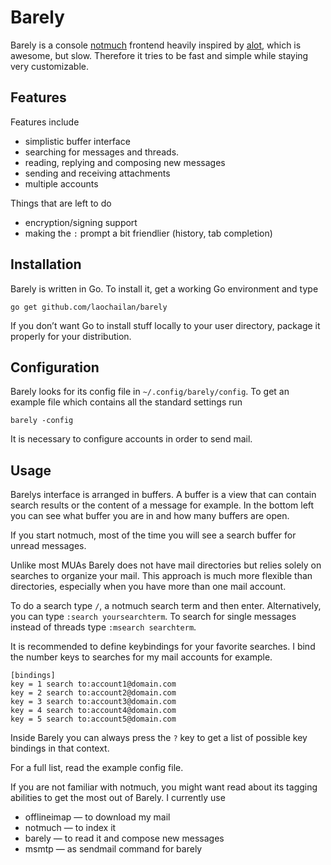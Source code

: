 # Barely

Barely is a console [notmuch](http://notmuchmail.org/) frontend heavily inspired by [alot](http://github.com/pazz/alot),
which is awesome, but slow.
Therefore it tries to be fast and simple while staying very customizable.

## Features

Features include

- simplistic buffer interface
- searching for messages and threads.
- reading, replying and composing new messages
- sending and receiving attachments
- multiple accounts

Things that are left to do

- encryption/signing support
- making the `:` prompt a bit friendlier (history, tab completion)

## Installation

Barely is written in Go. To install it, get a working Go environment and type

```go get github.com/laochailan/barely```

If you don’t want Go to install stuff locally to your user directory, package
it properly for your distribution.

## Configuration

Barely looks for its config file in `~/.config/barely/config`. To get an
example file which contains all the standard settings run

```barely -config```

It is necessary to configure accounts in order to send mail.

## Usage

Barelys interface is arranged in buffers. A buffer is a view that can contain
search results or the content of a message for example.
In the bottom left you can see what buffer you are in and how many buffers are
open.

If you start notmuch, most of the time you will see a search buffer for unread
messages.

Unlike most MUAs Barely does not have mail directories but relies solely on
searches to organize your mail. This approach is much more flexible than
directories, especially when you have more than one mail account.

To do a search type `/`, a notmuch search term and then enter. Alternatively,
you can type `:search yoursearchterm`. To search for single messages instead of
threads type `:msearch searchterm`.

It is recommended to define keybindings for your favorite searches. I bind the
number keys to searches for my mail accounts for example.

```
[bindings]
key = 1 search to:account1@domain.com
key = 2 search to:account2@domain.com
key = 3 search to:account3@domain.com
key = 4 search to:account4@domain.com
key = 5 search to:account5@domain.com
```

Inside Barely you can always press the `?` key to get a list of possible
key bindings in that context.

For a full list, read the example config file.

If you are not familiar with notmuch, you might want read about its tagging
abilities to get the most out of Barely. I currently use

- offlineimap — to download my mail
- notmuch —  to index it
- barely — to read it and compose new messages
- msmtp — as sendmail command for barely
